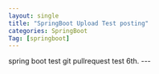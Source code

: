 ```yaml
---
layout: single
title: "SpringBoot Upload Test posting"
categories: SpringBoot
Tag: [springboot]
---
```

<link rel="short icon" href="#">
spring boot test git pullrequest test 6th.
---

